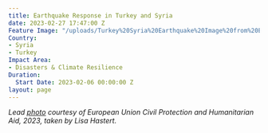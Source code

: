 ```yaml
---
title: Earthquake Response in Turkey and Syria
date: 2023-02-27 17:47:00 Z
Feature Image: "/uploads/Turkey%20Syria%20Earthquake%20Image%20from%20EU%20B.jpeg"
Country:
- Syria
- Turkey
Impact Area:
- Disasters & Climate Resilience
Duration:
  Start Date: 2023-02-06 00:00:00 Z
layout: page
---
```


*Lead [photo](https://www.flickr.com/photos/eu_echo/52680675698/in/album-72177720305858312/) courtesy of European Union Civil Protection and Humanitarian Aid, 2023, taken by Lisa Hastert.*

<script src="https://stories.hotosm.org/turkey_syria_eq_response_p-er-page/embed.js"></script>